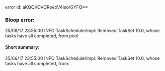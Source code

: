 error id: aKQQKOVQRoeoV4isorGYFQ==
### Bloop error:

25/06/17 23:55:00 INFO TaskSchedulerImpl: Removed TaskSet 10.0, whose tasks have all completed, from pool
#### Short summary: 

25/06/17 23:55:00 INFO TaskSchedulerImpl: Removed TaskSet 10.0, whose tasks have all completed, from...